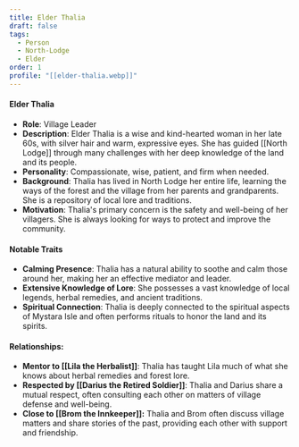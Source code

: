 ```yaml
---
title: Elder Thalia
draft: false
tags:
  - Person
  - North-Lodge
  - Elder
order: 1
profile: "[[elder-thalia.webp]]"
---
```

#### Elder Thalia

- **Role**: Village Leader
- **Description**: Elder Thalia is a wise and kind-hearted woman in her late 60s, with silver hair and warm, expressive eyes. She has guided [[North Lodge]] through many challenges with her deep knowledge of the land and its people.
- **Personality**: Compassionate, wise, patient, and firm when needed.
- **Background**: Thalia has lived in North Lodge her entire life, learning the ways of the forest and the village from her parents and grandparents. She is a repository of local lore and traditions.
- **Motivation**: Thalia's primary concern is the safety and well-being of her villagers. She is always looking for ways to protect and improve the community.

#### Notable Traits

- **Calming Presence**: Thalia has a natural ability to soothe and calm those around her, making her an effective mediator and leader.
- **Extensive Knowledge of Lore**: She possesses a vast knowledge of local legends, herbal remedies, and ancient traditions.
- **Spiritual Connection**: Thalia is deeply connected to the spiritual aspects of Mystara Isle and often performs rituals to honor the land and its spirits.

#### Relationships:

- **Mentor to [[Lila the Herbalist]]**: Thalia has taught Lila much of what she knows about herbal remedies and forest lore.
- **Respected by [[Darius the Retired Soldier]]**: Thalia and Darius share a mutual respect, often consulting each other on matters of village defense and well-being.
- **Close to [[Brom the Innkeeper]]:** Thalia and Brom often discuss village matters and share stories of the past, providing each other with support and friendship.